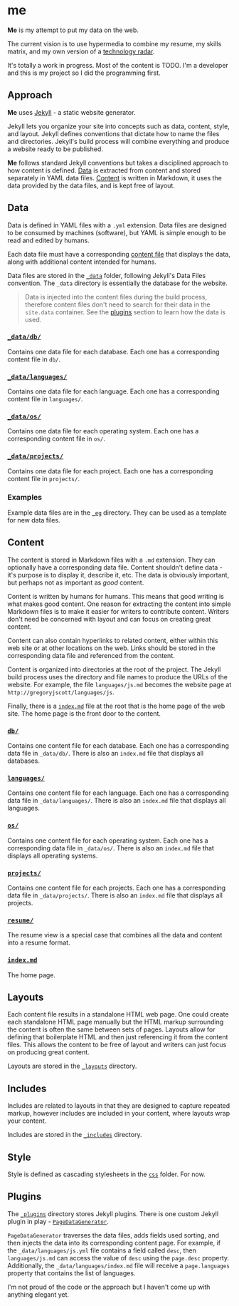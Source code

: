 # me

**Me** is my attempt to put my data on the web.

The current vision is to use hypermedia to combine my resume, my skills matrix, and my own version of a [technology radar](http://www.thoughtworks.com/radar).

It's totally a work in progress. Most of the content is TODO. I'm a developer and this is my project so I did the programming first.

## Approach

**Me** uses [Jekyll](http://jekyllrb.com) - a static website generator.

Jekyll lets you organize your site into concepts such as data, content, style, and layout. Jekyll defines conventions that dictate how to name the files and directories. Jekyll's build process will combine everything and produce a website ready to be published.

**Me** follows standard Jekyll conventions but takes a disciplined approach to how content is defined. [Data](#data) is extracted from content and stored separately in YAML data files. [Content](#content) is written in Markdown, it uses the data provided by the data files, and is kept free of layout.

## Data

Data is defined in YAML files with a `.yml` extension. Data files are designed to be consumed by machines (software), but YAML is simple enough to be read and edited by humans.

Each data file must have a corresponding [content file](#content) that displays the data, along with  additional content intended for humans.

Data files are stored in the [`_data`](_data) folder, following Jekyll's Data Files convention. The `_data` directory is essentially the database for the website.

> Data is injected into the content files during the build process, therefore content files don't need to search for their data in the `site.data`  container. See the [plugins](#plugins) section to learn how the data is used.

### [`_data/db/`](_data/db)

Contains one data file for each database. Each one has a corresponding content file in `db/`.

### [`_data/languages/`](_data/languages)

Contains one data file for each language. Each one has a corresponding content file in `languages/`.

### [`_data/os/`](_data/os)

Contains one data file for each operating system. Each one has a corresponding content file in `os/`.

### [`_data/projects/`](_data/projects)

Contains one data file for each project. Each one has a corresponding content file in `projects/`.

### Examples

Example data files are in the [`_eg`](_eg) directory. They can be used as a template for new data files.

## Content

The content is stored in Markdown files with a `.md` extension. They can optionally have a corresponding data file. Content shouldn't define data - it's purpose is to display it, describe it, etc. The data is obviously important, but perhaps not as important as _good_ content.

Content is written by humans for humans. This means that good writing is what makes good content. One reason for extracting the content into simple Markdown files is to make it easier for writers to contribute content. Writers don't need be concerned with layout and can focus on creating great content.

Content can also contain hyperlinks to related content, either within this web site or at other locations on the web. Links should be stored in the corresponding data file and referenced from the content.

Content is organized into directories at the root of the project. The Jekyll build process uses the directory and file names to produce the URLs of the website. For example, the file `languages/js.md` becomes the website page at `http://gregoryjscott/languages/js`.

Finally, there is a [`index.md`](index.md) file at the root that is the home page of the web site. The home page is the front door to the content.

### [`db/`](db)

Contains one content file for each database. Each one has a corresponding data file in `_data/db/`. There is also an `index.md` file that displays all databases.

### [`languages/`](languages)

Contains one content file for each language. Each one has a corresponding data file in `_data/languages/`. There is also an `index.md` file that displays all languages.

### [`os/`](os)

Contains one content file for each operating system. Each one has a corresponding data file in `_data/os/`. There is also an `index.md` file that displays all operating systems.

### [`projects/`](projects)

Contains one content file for each projects. Each one has a corresponding data file in `_data/projects/`. There is also an `index.md` file that displays all projects.

### [`resume/`](resume)

The resume view is a special case that combines all the data and content into a resume format.

### [`index.md`](index.md)

The home page.

## Layouts

Each content file results in a standalone HTML web page. One could create each standalone HTML page manually but the HTML markup surrounding the content is often the same between sets of pages. Layouts allow for defining that boilerplate HTML and then just referencing it from the content files. This allows the content to be free of layout and writers can just focus on producing great content.

Layouts are stored in the [`_layouts`](_layouts) directory.

## Includes

Includes are related to layouts in that they are designed to capture repeated markup, however includes are included in your content, where layouts wrap your content.

Includes are stored in the [`_includes`](_includes) directory.

## Style

Style is defined as cascading stylesheets in the [`css`](css) folder. For now.

## Plugins

The [`_plugins`](_plugins) directory stores Jekyll plugins. There is one custom Jekyll plugin in play - [`PageDataGenerator`](_plugins/page_data_generator.rb).

`PageDataGenerator` traverses the data files, adds fields used sorting, and then injects the data into its corresponding content page. For example, if the `_data/languages/js.yml` file contains a field called `desc`, then `languages/js.md` can access the value of `desc` using the `page.desc` property. Additionally, the `_data/languages/index.md` file will receive a `page.languages` property that contains the list of languages.

I'm not proud of the code or the approach but I haven't come up with anything elegant yet.
